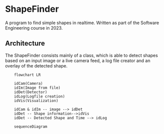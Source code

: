 # ShapeFinder

A program to find simple shapes in realtime. Written as part of the Software Engineering course in 2023.

## Architecture

The ShapeFinder consists mainly of a class, which is able to detect shapes based on an input image or a live camera feed, a log file creator and an overlay of the detected shape.

```mermaid
    flowchart LR

    idCam(Camera)
    idIm(Image from file)
    idDet(Detector)
    idLog(Logfile creation)
    idVis(Visualization)

    idCam & idIm -- image --> idDet 
    idDet -- Shape information-->idVis
    idDet -- Detected Shape and Time --> idLog

```

```mermaid
    sequenceDiagram



```